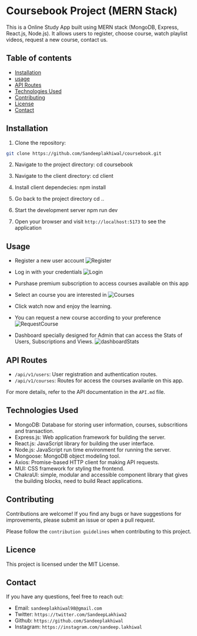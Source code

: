 # Coursebook Project (MERN Stack)

This is a Online Study App built using MERN stack (MongoDB, Express, React.js, Node.js). It allows users to register, choose course, watch playlist videos, request a new course, contact us.

## Table of contents

- [Installation](#installation)
- [usage](#usage)
- [API Routes](#api-routes)
- [Technologies Used](#technologies-used)
- [Contributing](#contributing)
- [License](#license)
- [Contact](#contact)

## Installation

1. Clone the repository:

```bash
git clone https://github.com/Sandeeplakhiwal/coursebook.git
```

2. Navigate to the project directory:
   cd coursebook

3. Navigate to the client directory:
   cd client

4. Install client dependecies:
   npm install

5. Go back to the project directory
   cd ..

6. Start the development server
   npm run dev

7. Open your browser and visit `http://localhost:5173` to see the application

## Usage

- Register a new user account
  ![Register](https://res.cloudinary.com/dkqp81ehr/image/upload/v1686394842/registrationscs_khqx8p.jpg)

- Log in with your credentials
  ![Login](https://res.cloudinary.com/dkqp81ehr/image/upload/v1686394819/loginscs_bryijk.jpg)
- Purshase premium subscription to access courses available on this app

- Select an course you are interested in
  ![Courses](https://res.cloudinary.com/dkqp81ehr/image/upload/v1686394757/courses_wzjkuu.jpg)
- Click watch now and enjoy the learning.

- You can request a new course according to your preference
  ![RequestCourse](https://res.cloudinary.com/dkqp81ehr/image/upload/v1686394859/requestcoursescs_z4ptxc.jpg)

- Dashboard specially designed for Admin that can access the Stats of Users, Subscriptions and Views.
  ![dashboardStats](https://github.com/Sandeeplakhiwal/Coursebook/assets/95290795/138d87ab-3b20-4ee8-98ca-6bc2a56f70d4)


## API Routes

- `/api/v1/users`: User registration and authentication routes.
- `/api/v1/courses`: Routes for access the courses availanle on this app.

For more details, refer to the API documentation in the `API.md` file.

## Technologies Used

- MongoDB: Database for storing user information, courses, subscritions and transaction.
- Express.js: Web application framework for building the server.
- React.js: JavaScript library for building the user interface.
- Node.js: JavaScript run time environment for running the server.
- Mongoose: MongoDB object modeling tool.
- Axios: Promise-based HTTP client for making API requests.
- MUI: CSS framework for styling the frontend.
- ChakraUI: simple, modular and accessible component library that gives the building blocks, need to build React applications.

## Contributing

Contributions are welcome! If you find any bugs or have suggestions for improvements, please submit an issue or open a pull request.

Please follow the `contribution guidelines` when contributing to this project.

## Licence

This project is licensed under the MIT License.

## Contact

If you have any questions, feel free to reach out:

- Email: `sandeeplakhiwal98@gmail.com`
- Twitter: `https://twitter.com/SandeepLakhiwa2`
- Github: `https://github.com/Sandeeplakhiwal`
- Instagram: `https://instagram.com/sandeep.lakhiwal`
